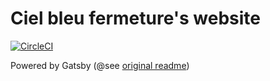 # Ciel bleu fermeture's website

[![CircleCI](https://circleci.com/gh/sky-blue-closing/website/tree/master.svg?style=shield)](https://circleci.com/gh/sky-blue-closing/website/tree/master)

Powered by Gatsby (@see [original readme](./GATSBY_README.md))

